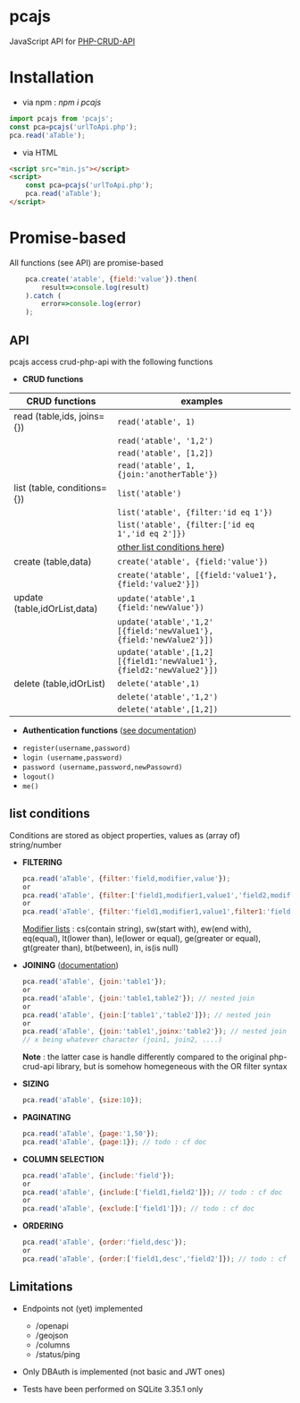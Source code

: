 # pcajs

JavaScript API for [PHP-CRUD-API](https://github.com/mevdschee/php-crud-api)


# Installation


- via npm : _npm i pcajs_

```javascript
import pcajs from 'pcajs';
const pca=pcajs('urlToApi.php');
pca.read('aTable');
```
- via HTML
```html
<script src="min.js"></script>
<script>
    const pca=pcajs('urlToApi.php');
    pca.read('aTable');
</script>
```

# Promise-based
All functions (see API) are promise-based
```javascript
    pca.create('atable', {field:'value'}).then(
        result=>console.log(result)    
    ).catch (
        error=>console.log(error)
    );   
```
## API

pcajs access crud-php-api with the following functions

- **CRUD functions**

| CRUD functions                   | examples                       |
| ----------------------------- | ------------------------------ |
| read (table,ids, joins={})    | ```read('atable', 1)```        |
|                               | ```read('atable', '1,2')```    |
|                               | ```read('atable', [1,2])```    |
|                               | ```read('atable', 1,{join:'anotherTable'})```    |
| list (table, conditions={})   | ```list('atable')```           |
|                               | ```list('atable', {filter:'id eq 1'})``` |
|                               | ```list('atable', {filter:['id eq 1','id eq 2']})``` |
|                               | [other list conditions here](#list-conditions))
| create (table,data)           | ```create('atable', {field:'value'})```      |
|                               | ```create('atable', [{field:'value1'},{field:'value2'}])```      |
| update (table,idOrList,data)  | ```update('atable',1 {field:'newValue'})```      |
|                               | ```update('atable','1,2' [{field:'newValue1'},{field:'newValue2'}])```      |
|                               | ```update('atable',[1,2] [{field1:'newValue1'},{field2:'newValue2'}])```      |
| delete (table,idOrList)       | ```delete('atable',1)```      |
|                               | ```delete('atable','1,2')```  |
|                               | ```delete('atable',[1,2])```  |

- **Authentication functions** ([see documentation](https://github.com/mevdschee/php-crud-api#database-authentication))

* ```register(username,password)```
* ```login (username,password)```
* ```password (username,password,newPassowrd)```
* ```logout()```
* ```me()```




## list conditions
Conditions are stored as object properties, values as (array of) string/number

- **FILTERING**
  ```javascript
  pca.read('aTable', {filter:'field,modifier,value'});
  or 
  pca.read('aTable', {filter:['field1,modifier1,value1','field2,modifier2,value2']}); // AND
  or
  pca.read('aTable', {filter:'field1,modifier1,value1',filter1:'field2,modifier2,value2'}); // OR
  ```
  <ins>Modifier lists</ins> : cs(contain string), sw(start with), ew(end with), eq(equal), lt(lower than), le(lower or equal), ge(greater or equal), gt(greater than), bt(between), in, is(is null)
  
- **JOINING** ([documentation](https://github.com/mevdschee/php-crud-api#joins))
    ```javascript
  pca.read('aTable', {join:'table1'});
  or 
  pca.read('aTable', {join:'table1,table2'}); // nested join
  or
  pca.read('aTable', {join:['table1','table2']}); // nested join
  or
  pca.read('aTable', {join:'table1',joinx:'table2'}); // nested join + same level join
  // x being whatever character (join1, join2, ....)
  ```
  
  **Note** : the latter case is handle differently compared to the original php-crud-api library, but is somehow homegeneous with the OR filter syntax


- **SIZING**
    ```javascript
  pca.read('aTable', {size:10});
  ```
- **PAGINATING**
  ```javascript
  pca.read('aTable', {page:'1,50'});
  pca.read('aTable', {page:1}); // todo : cf doc
  ```
- **COLUMN SELECTION**
    ```javascript
  pca.read('aTable', {include:'field'});
  or
  pca.read('aTable', {include:['field1,field2']}); // todo : cf doc
  or
  pca.read('aTable', {exclude:['field1']}); // todo : cf doc
  ```
- **ORDERING**
  ```javascript
  pca.read('aTable', {order:'field,desc'});
  or
  pca.read('aTable', {order:['field1,desc','field2']}); // todo : cf doc
  ```

## Limitations

- Endpoints not (yet) implemented
  * /openapi
  * /geojson
  * /columns
  * /status/ping
  
- Only DBAuth is implemented (not basic and JWT ones)
  
- Tests have been performed on SQLite 3.35.1 only




